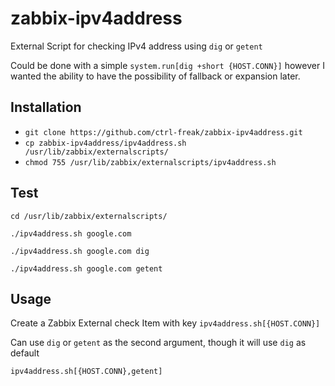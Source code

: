 # zabbix-ipv4address

External Script for checking IPv4 address using `dig` or `getent`

Could be done with a simple `system.run[dig +short {HOST.CONN}]` however I wanted the ability to have the possibility of fallback or expansion later.

## Installation

* `git clone https://github.com/ctrl-freak/zabbix-ipv4address.git`
* `cp zabbix-ipv4address/ipv4address.sh /usr/lib/zabbix/externalscripts/`
* `chmod 755 /usr/lib/zabbix/externalscripts/ipv4address.sh`

## Test

`cd /usr/lib/zabbix/externalscripts/`

`./ipv4address.sh google.com`

`./ipv4address.sh google.com dig`

`./ipv4address.sh google.com getent`

## Usage

Create a Zabbix External check Item with key `ipv4address.sh[{HOST.CONN}]`

Can use `dig` or `getent` as the second argument, though it will use `dig` as default

`ipv4address.sh[{HOST.CONN},getent]`
